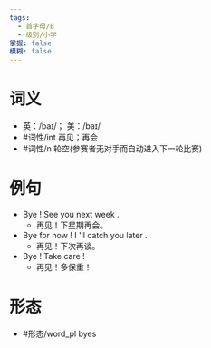 ```yaml
---
tags:
  - 首字母/B
  - 级别/小学
掌握: false
模糊: false
---
```

# 词义
- 英：/baɪ/； 美：/baɪ/
- #词性/int  再见；再会
- #词性/n  轮空(参赛者无对手而自动进入下一轮比赛)
# 例句
- Bye ! See you next week .
	- 再见！下星期再会。
- Bye for now ! I 'll catch you later .
	- 再见！下次再谈。
- Bye ! Take care !
	- 再见！多保重！
# 形态
- #形态/word_pl byes
